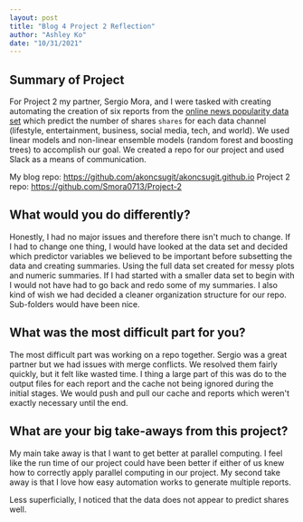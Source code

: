 ```yaml
---
layout: post
title: "Blog 4 Project 2 Reflection"
author: "Ashley Ko"
date: "10/31/2021"
---
```


## Summary of Project
For Project 2 my partner, Sergio Mora, and I were tasked with creating automating the creation of six reports from the [online news popularity data set](https://archive.ics.uci.edu/ml/datasets/Online+News+Popularity) which predict the number of shares `shares` for each data channel (lifestyle, entertainment, business, social media, tech, and world). We used linear models and non-linear ensemble models (random forest and boosting trees) to accomplish our goal. We created a repo for our project and used Slack as a means of communication.

My blog repo: https://github.com/akoncsugit/akoncsugit.github.io
Project 2 repo: https://github.com/Smora0713/Project-2

## What would you do differently?
Honestly, I had no major issues and therefore there isn't much to change. If I had to change one thing, I would have looked at the data set and decided which predictor variables we believed to be important before subsetting the data and creating summaries. Using the full data set created for messy plots and numeric summaries. If I had started with a smaller data set to begin with I would not have had to go back and redo some of my summaries. I also kind of wish we had decided a cleaner organization structure for our repo. Sub-folders would have been nice.

## What was the most difficult part for you?
The most difficult part was working on a repo together. Sergio was a great partner but we had issues with merge conflicts. We resolved them fairly quickly, but it felt like wasted time. I thing a large part of this was do to the output files for each report and the cache not being ignored during the initial stages. We would push and pull our cache and reports which weren't exactly necessary until the end.

## What are your big take-aways from this project?
My main take away is that I want to get better at parallel computing. I feel like the run time of our project could have been better if either of us knew how to correctly apply parallel computing in our project. My second take away is that I love how easy automation works to generate multiple reports.

Less superficially, I noticed that the data does not appear to predict shares well.
